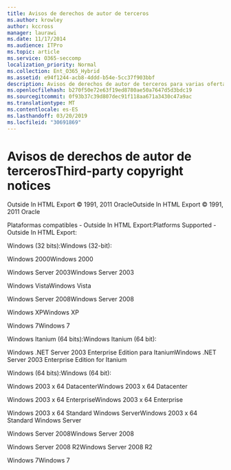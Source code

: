 ```yaml
---
title: Avisos de derechos de autor de terceros
ms.author: krowley
author: kccross
manager: laurawi
ms.date: 11/17/2014
ms.audience: ITPro
ms.topic: article
ms.service: O365-seccomp
localization_priority: Normal
ms.collection: Ent_O365_Hybrid
ms.assetid: e94f1244-acb8-4ddd-b54e-5cc37f903bbf
description: Avisos de derechos de autor de terceros para varias ofertas de Microsoft
ms.openlocfilehash: b270f50e72e63f19ed8780ae50a7647d5d3bdc19
ms.sourcegitcommit: 0f93b37c39d807dec91f118aa671a3430c47a9ac
ms.translationtype: MT
ms.contentlocale: es-ES
ms.lasthandoff: 03/20/2019
ms.locfileid: "30691869"
---
```

# <a name="third-party-copyright-notices"></a><span data-ttu-id="4dcec-103">Avisos de derechos de autor de terceros</span><span class="sxs-lookup"><span data-stu-id="4dcec-103">Third-party copyright notices</span></span>

<span data-ttu-id="4dcec-104">Outside In HTML Export © 1991, 2011 Oracle</span><span class="sxs-lookup"><span data-stu-id="4dcec-104">Outside In HTML Export © 1991, 2011 Oracle</span></span>
  
<span data-ttu-id="4dcec-105">Plataformas compatibles - Outside In HTML Export:</span><span class="sxs-lookup"><span data-stu-id="4dcec-105">Platforms Supported - Outside In HTML Export:</span></span>
  
<span data-ttu-id="4dcec-106">Windows (32 bits):</span><span class="sxs-lookup"><span data-stu-id="4dcec-106">Windows (32-bit):</span></span>
  
<span data-ttu-id="4dcec-107">Windows 2000</span><span class="sxs-lookup"><span data-stu-id="4dcec-107">Windows 2000</span></span>
  
<span data-ttu-id="4dcec-108">Windows Server 2003</span><span class="sxs-lookup"><span data-stu-id="4dcec-108">Windows Server 2003</span></span>
  
<span data-ttu-id="4dcec-109">Windows Vista</span><span class="sxs-lookup"><span data-stu-id="4dcec-109">Windows Vista</span></span>
  
<span data-ttu-id="4dcec-110">Windows Server 2008</span><span class="sxs-lookup"><span data-stu-id="4dcec-110">Windows Server 2008</span></span>
  
<span data-ttu-id="4dcec-111">Windows XP</span><span class="sxs-lookup"><span data-stu-id="4dcec-111">Windows XP</span></span>
  
<span data-ttu-id="4dcec-112">Windows 7</span><span class="sxs-lookup"><span data-stu-id="4dcec-112">Windows 7</span></span>
  
<span data-ttu-id="4dcec-113">Windows Itanium (64 bits):</span><span class="sxs-lookup"><span data-stu-id="4dcec-113">Windows Itanium (64 bit):</span></span>
  
<span data-ttu-id="4dcec-114">Windows .NET Server 2003 Enterprise Edition para Itanium</span><span class="sxs-lookup"><span data-stu-id="4dcec-114">Windows .NET Server 2003 Enterprise Edition for Itanium</span></span>
  
<span data-ttu-id="4dcec-115">Windows (64 bits):</span><span class="sxs-lookup"><span data-stu-id="4dcec-115">Windows (64 bit):</span></span>
  
<span data-ttu-id="4dcec-116">Windows 2003 x 64 Datacenter</span><span class="sxs-lookup"><span data-stu-id="4dcec-116">Windows 2003 x 64 Datacenter</span></span>
  
<span data-ttu-id="4dcec-117">Windows 2003 x 64 Enterprise</span><span class="sxs-lookup"><span data-stu-id="4dcec-117">Windows 2003 x 64 Enterprise</span></span>
  
<span data-ttu-id="4dcec-118">Windows 2003 x 64 Standard Windows Server</span><span class="sxs-lookup"><span data-stu-id="4dcec-118">Windows 2003 x 64 Standard Windows Server</span></span>
  
<span data-ttu-id="4dcec-119">Windows Server 2008</span><span class="sxs-lookup"><span data-stu-id="4dcec-119">Windows Server 2008</span></span>
  
<span data-ttu-id="4dcec-120">Windows Server 2008 R2</span><span class="sxs-lookup"><span data-stu-id="4dcec-120">Windows Server 2008 R2</span></span>
  
<span data-ttu-id="4dcec-121">Windows 7</span><span class="sxs-lookup"><span data-stu-id="4dcec-121">Windows 7</span></span>
  

